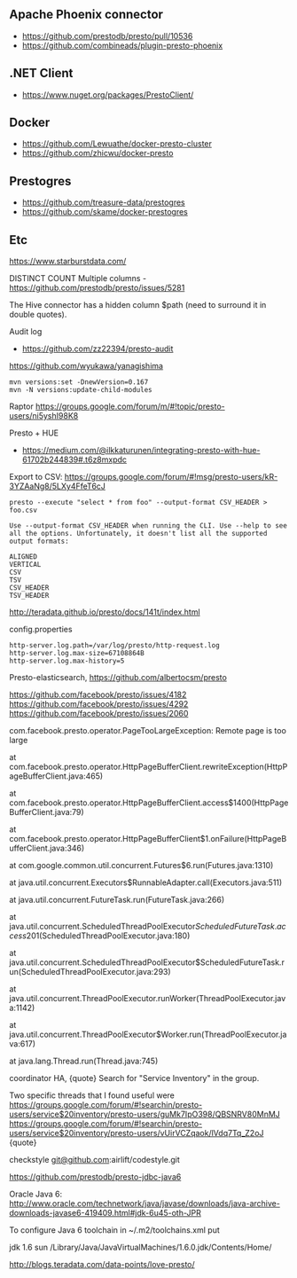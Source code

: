## Apache Phoenix connector
- https://github.com/prestodb/presto/pull/10536
- https://github.com/combineads/plugin-presto-phoenix

## .NET Client
- https://www.nuget.org/packages/PrestoClient/
## Docker
- https://github.com/Lewuathe/docker-presto-cluster
- https://github.com/zhicwu/docker-presto

## Prestogres
- https://github.com/treasure-data/prestogres
- https://github.com/skame/docker-prestogres

## Etc

https://www.starburstdata.com/

DISTINCT COUNT Multiple columns - https://github.com/prestodb/presto/issues/5281

The Hive connector has a hidden column $path (need to surround it in double quotes). 

Audit log
- https://github.com/zz22394/presto-audit

https://github.com/wyukawa/yanagishima

```
mvn versions:set -DnewVersion=0.167
mvn -N versions:update-child-modules

```
Raptor 
https://groups.google.com/forum/m/#!topic/presto-users/ni5yshI98K8

 Presto + HUE
- https://medium.com/@ilkkaturunen/integrating-presto-with-hue-61702b244839#.t6z8mxpdc

Export to CSV: https://groups.google.com/forum/#!msg/presto-users/kR-3YZAaNg8/5LXy4FfeT6cJ
```
presto --execute "select * from foo" --output-format CSV_HEADER > foo.csv

Use --output-format CSV_HEADER when running the CLI. Use --help to see all the options. Unfortunately, it doesn't list all the supported output formats:

ALIGNED
VERTICAL
CSV
TSV
CSV_HEADER
TSV_HEADER

```

http://teradata.github.io/presto/docs/141t/index.html

config.properties
```
http-server.log.path=/var/log/presto/http-request.log
http-server.log.max-size=67108864B
http-server.log.max-history=5
```

Presto-elasticsearch, https://github.com/albertocsm/presto


https://github.com/facebook/presto/issues/4182
https://github.com/facebook/presto/issues/4292
https://github.com/facebook/presto/issues/2060

com.facebook.presto.operator.PageTooLargeException: Remote page is too large

at com.facebook.presto.operator.HttpPageBufferClient.rewriteException(HttpPageBufferClient.java:465)

at com.facebook.presto.operator.HttpPageBufferClient.access$1400(HttpPageBufferClient.java:79)

at com.facebook.presto.operator.HttpPageBufferClient$1.onFailure(HttpPageBufferClient.java:346)

at com.google.common.util.concurrent.Futures$6.run(Futures.java:1310)

at java.util.concurrent.Executors$RunnableAdapter.call(Executors.java:511)

at java.util.concurrent.FutureTask.run(FutureTask.java:266)

at java.util.concurrent.ScheduledThreadPoolExecutor$ScheduledFutureTask.access$201(ScheduledThreadPoolExecutor.java:180)

at java.util.concurrent.ScheduledThreadPoolExecutor$ScheduledFutureTask.run(ScheduledThreadPoolExecutor.java:293)

at java.util.concurrent.ThreadPoolExecutor.runWorker(ThreadPoolExecutor.java:1142)

at java.util.concurrent.ThreadPoolExecutor$Worker.run(ThreadPoolExecutor.java:617)

at java.lang.Thread.run(Thread.java:745)

coordinator HA, 
{quote}
Search for "Service Inventory" in the group.

Two specific threads that I found useful were 
https://groups.google.com/forum/#!searchin/presto-users/service$20inventory/presto-users/guMk7IpO398/QBSNRV80MnMJ
https://groups.google.com/forum/#!searchin/presto-users/service$20inventory/presto-users/vUirVCZqaok/lVdq7Tq_Z2oJ
{quote}

checkstyle git@github.com:airlift/codestyle.git

https://github.com/prestodb/presto-jdbc-java6

Oracle Java 6:
http://www.oracle.com/technetwork/java/javase/downloads/java-archive-downloads-javase6-419409.html#jdk-6u45-oth-JPR

To configure Java 6 toolchain in ~/.m2/toolchains.xml put

<?xml version="1.0" encoding="UTF8"?>
<toolchains>
    <!-- JDK toolchains -->
    <toolchain>
        <type>jdk</type>
        <provides>
            <version>1.6</version>
            <vendor>sun</vendor>
        </provides>
        <configuration>
          <jdkHome>/Library/Java/JavaVirtualMachines/1.6.0.jdk/Contents/Home/</jdkHome>
        </configuration>
    </toolchain>
</toolchains>


http://blogs.teradata.com/data-points/love-presto/
